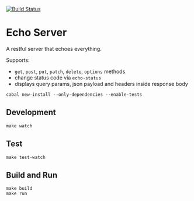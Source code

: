 [![Build Status](https://travis-ci.com/Boshen/echo-server.svg?branch=master)](https://travis-ci.com/Boshen/echo-server)

# Echo Server

A restful server that echoes everything.

Supports:
  * `get`, `post`, `put`, `patch`, `delete`, `options` methods
  * change status code via `echo-status`
  * displays query params, json payload and headers inside response body

```
cabal new-install --only-dependencies --enable-tests
```

## Development
```
make watch
```

## Test
```
make test-watch
```

## Build and Run
```
make build
make run
```
